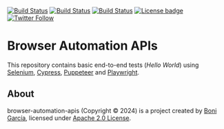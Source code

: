 [![Build Status](https://github.com/bonigarcia/browser-automation-apis/actions/workflows/selenium.yml/badge.svg)](https://github.com/bonigarcia/browser-automation-apis/actions/workflows/selenium.yml)
[![Build Status](https://github.com/bonigarcia/browser-automation-apis/actions/workflows/puppeteer.yml/badge.svg)](https://github.com/bonigarcia/browser-automation-apis/actions/workflows/puppeteer.yml)
[![Build Status](https://github.com/bonigarcia/browser-automation-apis/actions/workflows/playwright.yml/badge.svg)](https://github.com/bonigarcia/browser-automation-apis/actions/workflows/playwright.yml)
[![License badge](https://img.shields.io/badge/license-Apache2-green.svg)](https://www.apache.org/licenses/LICENSE-2.0)
[![Twitter Follow](https://img.shields.io/twitter/follow/boni_gg.svg?style=social)](https://twitter.com/boni_gg)

# Browser Automation APIs
This repository contains basic end-to-end tests (*Hello World*) using [Selenium], [Cypress], [Puppeteer] and [Playwright].

## About
browser-automation-apis (Copyright &copy; 2024) is a project created by [Boni García], licensed under [Apache 2.0 License].

[Selenium]: https://www.selenium.dev/
[Cypress]: https://www.cypress.io/
[Puppeteer]: https://pptr.dev/
[Playwright]: https://playwright.dev/
[Boni García]: https://bonigarcia.dev/
[Apache 2.0 License]: https://www.apache.org/licenses/LICENSE-2.0